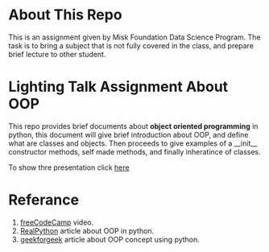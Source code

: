 # About This Repo
This is an assignment given by Misk Foundation Data Science Program. The task is to bring a subject that is not fully covered in the class, and prepare brief lecture to other student.

# Lighting Talk Assignment About OOP
This repo provides brief documents about **object oriented programming** in python, this document will give brief introduction about OOP, and define what are classes and objects. Then proceeds to give examples of a \_\_init\_\_ constructor methods, self made methods, and finally inheratince of classes. 

To show thre presentation click [here]()

# Referance
1. [freeCodeCamp](https://www.youtube.com/watch?v=Ej_02ICOIgs) video.
2. [RealPython](https://realpython.com/python3-object-oriented-programming/) article about OOP in python.
3. [geekforgeek](https://www.geeksforgeeks.org/python-oops-concepts/) article about OOP concept using python.
